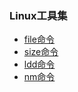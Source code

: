 ### Linux工具集

- [file命令](file_command)
- [size命令](size_command)
- [ldd命令](ldd_command)
- [nm命令](nm_command)
